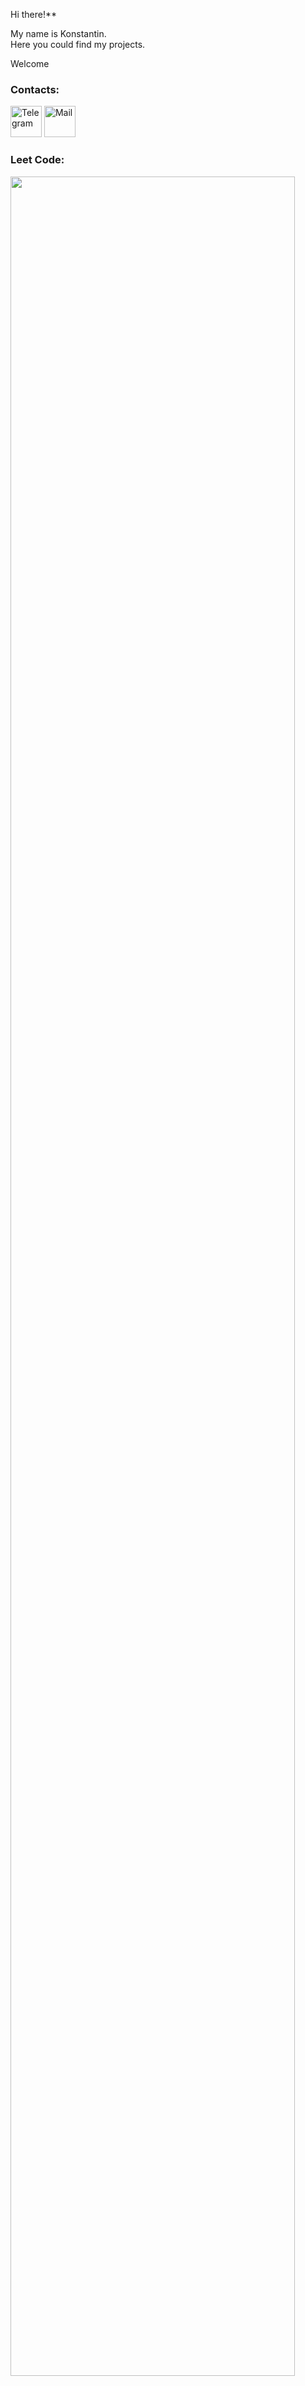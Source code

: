 Hi there!**

My name is Konstantin.  
Here you could find my projects.

Welcome
### Contacts:

   <a href="https://t.me/ideful"><img height="50px" src="https://play-lh.googleusercontent.com/ZU9cSsyIJZo6Oy7HTHiEPwZg0m2Crep-d5ZrfajqtsH-qgUXSqKpNA2FpPDTn-7qA5Q=w240-h480-rw" title="Telegram"></a> <a href="mailto:w2530@mail.ru"><img height="50px" src="https://play-lh.googleusercontent.com/KSuaRLiI_FlDP8cM4MzJ23ml3og5Hxb9AapaGTMZ2GgR103mvJ3AAnoOFz1yheeQBBI=w240-h480-rw" title="Mail">
  </a>
</p>

### Leet Code:
  [<img  width="95%" high src="https://leetcode-stats-six.vercel.app/api?username=Ideful&theme=dark">](https://leetcode.com/Ideful/)
  
 
<!-- <br> -->
<!-- [![LeetCode stats](https://leetcode-stats-six.vercel.app/api?username=HYUEHFJKhfjklkej&theme=dark)](https://leetcode.com/HYUEHFJKhfjklkej/) -->
<!-- <br><br> -->


<!---
Ideful/Ideful is a ✨ special ✨ repository because its `README.md` (this file) appears on your GitHub profile.
You can click the Preview link to take a look at your changes.
--->
